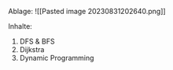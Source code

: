 Ablage:
![[Pasted image 20230831202640.png]]

Inhalte:
1. DFS & BFS
2. Dijkstra
3. Dynamic Programming